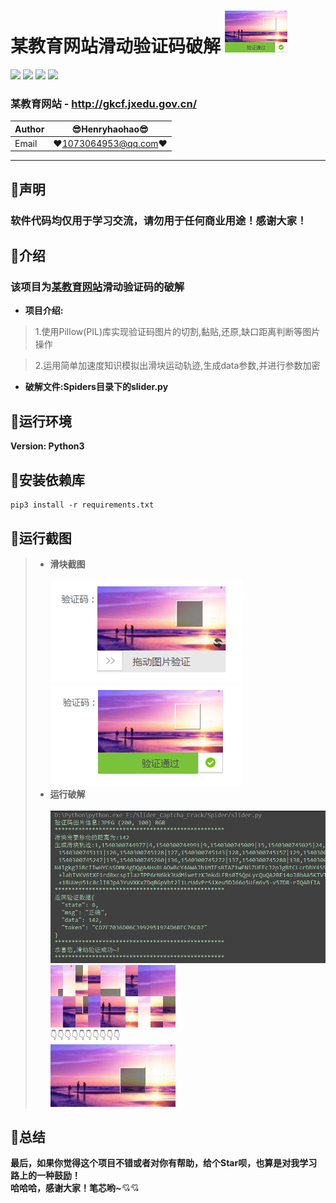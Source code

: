 某教育网站滑动验证码破解 ![enter image description here](Pic/logo.png)
===========================
![](https://img.shields.io/badge/Python-3.6.3-green.svg) ![](https://img.shields.io/badge/requests-2.18.4-green.svg) ![](https://img.shields.io/badge/PyExecJS-1.5.1-green.svg) ![](https://img.shields.io/badge/Pillow-5.3.0-green.svg)
### 某教育网站 - http://gkcf.jxedu.gov.cn/
|Author|:sunglasses:Henryhaohao:sunglasses:|
|---|---
|Email|:hearts:1073064953@qq.com:hearts:

    
****
## :dolphin:声明
### 软件代码均仅用于学习交流，请勿用于任何商业用途！感谢大家！
## :dolphin:介绍
### 该项目为[某教育网站](http://gkcf.jxedu.gov.cn/)滑动验证码的破解
- **项目介绍:**
> 1.使用Pillow(PIL)库实现验证码图片的切割,黏贴,还原,缺口距离判断等图片操作<br>

> 2.运用简单加速度知识模拟出滑块运动轨迹,生成data参数,并进行参数加密
- **破解文件:Spiders目录下的slider.py**
## :dolphin:运行环境
**Version: Python3**
## :dolphin:安装依赖库
```
pip3 install -r requirements.txt
```
## :dolphin:运行截图
> - **滑块截图**<br><br>
![enter image description here](Pic/captcha_1.png)
![enter image description here](Pic/captcha_2.png)
> - **运行破解**<br><br>
![enter image description here](Pic/run.png)<br>
![enter image description here](Pic/img_normal.jpg)<br>
:point_down::point_down::point_down::point_down::point_down::point_down::point_down::point_down::point_down::point_down:<br>
![enter image description here](Pic/img.jpg)
## :dolphin:**总结**
 **最后，如果你觉得这个项目不错或者对你有帮助，给个Star呗，也算是对我学习路上的一种鼓励！<br>
 哈哈哈，感谢大家！笔芯哟~**:cupid::cupid:



